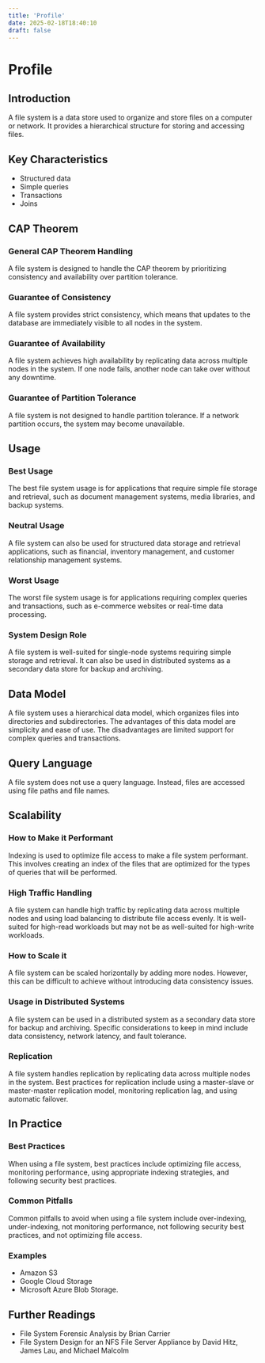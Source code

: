 ```yaml
---
title: 'Profile'
date: 2025-02-18T18:40:10
draft: false
---
```


# Profile

## **Introduction**

A file system is a data store used to organize and store files on a computer or network. It provides a hierarchical structure for storing and accessing files.

## **Key Characteristics**

- Structured data
- Simple queries
- Transactions
- Joins

## **CAP Theorem**

### **General CAP Theorem Handling**

A file system is designed to handle the CAP theorem by prioritizing consistency and availability over partition tolerance.

### **Guarantee of Consistency**

A file system provides strict consistency, which means that updates to the database are immediately visible to all nodes in the system.

### **Guarantee of Availability**

A file system achieves high availability by replicating data across multiple nodes in the system. If one node fails, another node can take over without any downtime.

### **Guarantee of Partition Tolerance**

A file system is not designed to handle partition tolerance. If a network partition occurs, the system may become unavailable.

## **Usage**

### **Best Usage**

The best file system usage is for applications that require simple file storage and retrieval, such as document management systems, media libraries, and backup systems.

### **Neutral Usage**

A file system can also be used for structured data storage and retrieval applications, such as financial, inventory management, and customer relationship management systems.

### **Worst Usage**

The worst file system usage is for applications requiring complex queries and transactions, such as e-commerce websites or real-time data processing.

### **System Design Role**

A file system is well-suited for single-node systems requiring simple storage and retrieval. It can also be used in distributed systems as a secondary data store for backup and archiving.

## **Data Model**

A file system uses a hierarchical data model, which organizes files into directories and subdirectories. The advantages of this data model are simplicity and ease of use. The disadvantages are limited support for complex queries and transactions.

## **Query Language**

A file system does not use a query language. Instead, files are accessed using file paths and file names.

## **Scalability**

### **How to Make it Performant**

Indexing is used to optimize file access to make a file system performant. This involves creating an index of the files that are optimized for the types of queries that will be performed.

### **High Traffic Handling**

A file system can handle high traffic by replicating data across multiple nodes and using load balancing to distribute file access evenly. It is well-suited for high-read workloads but may not be as well-suited for high-write workloads.

### **How to Scale it**

A file system can be scaled horizontally by adding more nodes. However, this can be difficult to achieve without introducing data consistency issues.

### **Usage in Distributed Systems**

A file system can be used in a distributed system as a secondary data store for backup and archiving. Specific considerations to keep in mind include data consistency, network latency, and fault tolerance.

### **Replication**

A file system handles replication by replicating data across multiple nodes in the system. Best practices for replication include using a master-slave or master-master replication model, monitoring replication lag, and using automatic failover.

## In Practice

### **Best Practices**

When using a file system, best practices include optimizing file access, monitoring performance, using appropriate indexing strategies, and following security best practices.

### Common Pitfalls

Common pitfalls to avoid when using a file system include over-indexing, under-indexing, not monitoring performance, not following security best practices, and not optimizing file access.

### Examples

- Amazon S3
- Google Cloud Storage
- Microsoft Azure Blob Storage.

## Further Readings

- File System Forensic Analysis by Brian Carrier
- File System Design for an NFS File Server Appliance by David Hitz, James Lau, and Michael Malcolm
